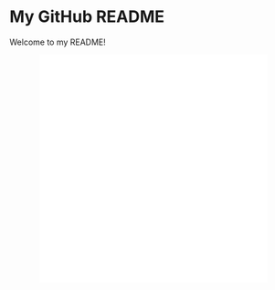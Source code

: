 # My GitHub README

Welcome to my README!

<div align="center">
    <img src="styling.svg" width="400" height="400" alt="css-in-readme">
</div>
